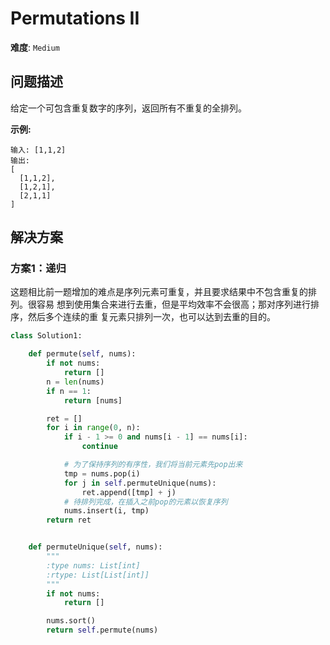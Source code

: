 # Permutations II

**难度**: `Medium`


## 问题描述

给定一个可包含重复数字的序列，返回所有不重复的全排列。

**示例:**

    输入: [1,1,2]
    输出:
    [
      [1,1,2],
      [1,2,1],
      [2,1,1]
    ]


## 解决方案

### 方案1：递归

这题相比前一题增加的难点是序列元素可重复，并且要求结果中不包含重复的排列。很容易
想到使用集合来进行去重，但是平均效率不会很高；那对序列进行排序，然后多个连续的重
复元素只排列一次，也可以达到去重的目的。

```python
class Solution1:

    def permute(self, nums):
        if not nums:
            return []
        n = len(nums)
        if n == 1:
            return [nums]

        ret = []
        for i in range(0, n):
            if i - 1 >= 0 and nums[i - 1] == nums[i]:
                continue

            # 为了保持序列的有序性，我们将当前元素先pop出来
            tmp = nums.pop(i)
            for j in self.permuteUnique(nums):
                ret.append([tmp] + j)
            # 待排列完成，在插入之前pop的元素以恢复序列
            nums.insert(i, tmp)
        return ret


    def permuteUnique(self, nums):
        """
        :type nums: List[int]
        :rtype: List[List[int]]
        """
        if not nums:
            return []

        nums.sort()
        return self.permute(nums)
```

